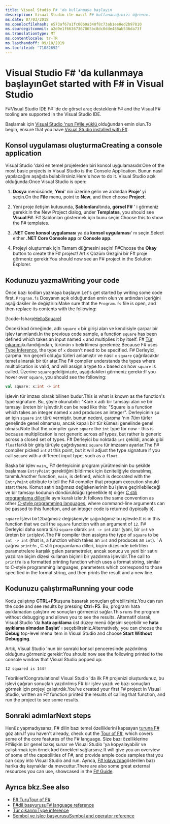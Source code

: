 ```yaml
---
title: Visual Studio F# 'da kullanmaya başlayın
description: Visual Studio ile nasıl F# kullanacağınızı öğrenin.
ms.date: 07/03/2018
ms.openlocfilehash: e573af67a1fc00b0a340f8c73ab1ee0ed2b97810
ms.sourcegitcommit: a2d0e1f66367367065bc8dc0dde488ab536da73f
ms.translationtype: MT
ms.contentlocale: tr-TR
ms.lasthandoff: 09/18/2019
ms.locfileid: "71082692"
---
```

# <a name="get-started-with-f-in-visual-studio"></a><span data-ttu-id="27452-103">Visual Studio F# 'da kullanmaya başlayın</span><span class="sxs-lookup"><span data-stu-id="27452-103">Get started with F# in Visual Studio</span></span>

<span data-ttu-id="27452-104">F#Visual Studio IDE F# 'de de görsel araç desteklenir.</span><span class="sxs-lookup"><span data-stu-id="27452-104">F# and the Visual F# tooling are supported in the Visual Studio IDE.</span></span>

<span data-ttu-id="27452-105">Başlamak için [Visual Studio 'nun F#ile yüklü ](install-fsharp.md#install-f-with-visual-studio)olduğundan emin olun.</span><span class="sxs-lookup"><span data-stu-id="27452-105">To begin, ensure that you have [Visual Studio installed with F#](install-fsharp.md#install-f-with-visual-studio).</span></span>

## <a name="creating-a-console-application"></a><span data-ttu-id="27452-106">Konsol uygulaması oluşturma</span><span class="sxs-lookup"><span data-stu-id="27452-106">Creating a console application</span></span>

<span data-ttu-id="27452-107">Visual Studio 'daki en temel projelerden biri konsol uygulamasıdır.</span><span class="sxs-lookup"><span data-stu-id="27452-107">One of the most basic projects in Visual Studio is the Console Application.</span></span>  <span data-ttu-id="27452-108">Bunun nasıl yapılacağını aşağıda bulabilirsiniz.</span><span class="sxs-lookup"><span data-stu-id="27452-108">Here's how to do it.</span></span>  <span data-ttu-id="27452-109">Visual Studio açık olduğunda:</span><span class="sxs-lookup"><span data-stu-id="27452-109">Once Visual Studio is open:</span></span>

1. <span data-ttu-id="27452-110">**Dosya** menüsünde, **Yeni**' nin üzerine gelin ve ardından **Proje**' yi seçin.</span><span class="sxs-lookup"><span data-stu-id="27452-110">On the **File** menu, point to **New**, and then choose **Project**.</span></span>

2. <span data-ttu-id="27452-111">Yeni proje iletişim kutusunda, **Şablonlar**altında, **görsel F#** ' i görmeniz gerekir.</span><span class="sxs-lookup"><span data-stu-id="27452-111">In the New Project dialog, under **Templates**, you should see **Visual F#**.</span></span>  <span data-ttu-id="27452-112">F# Şablonları göstermek için bunu seçin.</span><span class="sxs-lookup"><span data-stu-id="27452-112">Choose this to show the F# templates.</span></span>

3. <span data-ttu-id="27452-113">**.NET Core konsol uygulaması** ya da **konsol uygulaması**' nı seçin.</span><span class="sxs-lookup"><span data-stu-id="27452-113">Select either **.NET Core Console app** or **Console app**.</span></span>

4. <span data-ttu-id="27452-114">Projeyi oluşturmak için Tamam düğmesini seçin! F#</span><span class="sxs-lookup"><span data-stu-id="27452-114">Choose the **Okay** button to create the F# project!</span></span>  <span data-ttu-id="27452-115">Artık Çözüm Gezgini bir F# proje görmeniz gerekir.</span><span class="sxs-lookup"><span data-stu-id="27452-115">You should now see an F# project in the Solution Explorer.</span></span>

## <a name="writing-your-code"></a><span data-ttu-id="27452-116">Kodunuzu yazma</span><span class="sxs-lookup"><span data-stu-id="27452-116">Writing your code</span></span>

<span data-ttu-id="27452-117">Önce bazı kodları yazmaya başlayın.</span><span class="sxs-lookup"><span data-stu-id="27452-117">Let's get started by writing some code first.</span></span>  <span data-ttu-id="27452-118">`Program.fs` Dosyanın açık olduğundan emin olun ve ardından içeriğini aşağıdakiler ile değiştirin:</span><span class="sxs-lookup"><span data-stu-id="27452-118">Make sure that the `Program.fs` file is open, and then replace its contents with the following:</span></span>

[!code-fsharp[HelloSquare](~/samples/snippets/fsharp/getting-started/hello-square.fs)]

<span data-ttu-id="27452-119">Önceki kod örneğinde, adlı `square` `x` bir girişi alan ve kendisiyle çarpar bir işlev tanımlandı.</span><span class="sxs-lookup"><span data-stu-id="27452-119">In the previous code sample, a function `square` has been defined which takes an input named `x` and multiplies it by itself.</span></span>  <span data-ttu-id="27452-120">F# [Tür çıkarımı](../language-reference/type-inference.md)kullandığından, türünün `x` belirtilmesi gerekmez.</span><span class="sxs-lookup"><span data-stu-id="27452-120">Because F# uses [Type Inference](../language-reference/type-inference.md), the type of `x` doesn't need to be specified.</span></span>  <span data-ttu-id="27452-121">F# Derleyici, çarpma 'nın geçerli olduğu türleri anlamıştır ve nasıl `x` `square` çağrılacaktır temel alınarak bir tür atar.</span><span class="sxs-lookup"><span data-stu-id="27452-121">The F# compiler understands the types where multiplication is valid, and will assign a type to `x` based on how `square` is called.</span></span>  <span data-ttu-id="27452-122">Üzerine `square`geldiğinizde, aşağıdakileri görmeniz gerekir:</span><span class="sxs-lookup"><span data-stu-id="27452-122">If you hover over `square`, you should see the following:</span></span>

```fsharp
val square: x:int -> int
```

<span data-ttu-id="27452-123">İşlevin tür imzası olarak bilinen budur.</span><span class="sxs-lookup"><span data-stu-id="27452-123">This is what is known as the function's type signature.</span></span>  <span data-ttu-id="27452-124">Bu, şöyle okunabilir: "Kare x adlı bir tamsayı alan ve bir tamsayı üreten bir işlevdir.</span><span class="sxs-lookup"><span data-stu-id="27452-124">It can be read like this: "Square is a function which takes an integer named x and produces an integer".</span></span>  <span data-ttu-id="27452-125">Derleyicinin şu an için `square` `int` türü vermiştir. bunun nedeni, çarpma 'nın *Tüm* türler genelinde genel olmaması, ancak kapalı bir tür kümesi genelinde genel olması.</span><span class="sxs-lookup"><span data-stu-id="27452-125">Note that the compiler gave `square` the `int` type for now - this is because multiplication is not generic across *all* types, but rather is generic across a closed set of types.</span></span>  <span data-ttu-id="27452-126">F# Derleyici bu noktada `int` çekildi, ancak gibi `float`farklı bir giriş türüyle çağrdıysanız `square` tür imzasını ayarlar.</span><span class="sxs-lookup"><span data-stu-id="27452-126">The F# compiler picked `int` at this point, but it will adjust the type signature if you call `square` with a different input type, such as a `float`.</span></span>

<span data-ttu-id="27452-127">Başka bir işlev `main`,, F# derleyicinin program yürütmesinin bu şekilde başlaması `EntryPoint` gerektiğini bildirmek için özniteliğiyle donatılmış, tanımlı.</span><span class="sxs-lookup"><span data-stu-id="27452-127">Another function, `main`, is defined, which is decorated with the `EntryPoint` attribute to tell the F# compiler that program execution should start there.</span></span>  <span data-ttu-id="27452-128">Komut satırı bağımsız değişkenlerinin bu işleve geçirilebileceği ve bir tamsayı kodunun döndürüldüğü (genellikle `0`) diğer [C stili programlama dilleri](https://en.wikipedia.org/wiki/Entry_point#C_and_C.2B.2B)ile aynı kuralı izler.</span><span class="sxs-lookup"><span data-stu-id="27452-128">It follows the same convention as other [C-style programming languages](https://en.wikipedia.org/wiki/Entry_point#C_and_C.2B.2B), where command-line arguments can be passed to this function, and an integer code is returned (typically `0`).</span></span>

<span data-ttu-id="27452-129">`square` İşlevi bir`12`bağımsız değişkeniyle çağırdığımız bu işlevde.</span><span class="sxs-lookup"><span data-stu-id="27452-129">It is in this function that we call the `square` function with an argument of `12`.</span></span>  <span data-ttu-id="27452-130">F# Derleyici daha sonra türü `square` olarak `int -> int` atar (yani, bir `int` ve üreten bir `int`işlev).</span><span class="sxs-lookup"><span data-stu-id="27452-130">The F# compiler then assigns the type of `square` to be `int -> int` (that is, a function which takes an `int` and produces an `int`).</span></span>  <span data-ttu-id="27452-131">' A çağrısı `printfn` , C stili programlama dilleri, biçim dizesinde belirtilen parametrelere karşılık gelen parametreler, ancak sonucu ve yeni bir satırı yazdıran biçim dizesi kullanan biçimli bir yazdırma işlevidir.</span><span class="sxs-lookup"><span data-stu-id="27452-131">The call to `printfn` is a formatted printing function which uses a format string, similar to C-style programming languages, parameters which correspond to those specified in the format string, and then prints the result and a new line.</span></span>

## <a name="running-your-code"></a><span data-ttu-id="27452-132">Kodunuzu çalıştırma</span><span class="sxs-lookup"><span data-stu-id="27452-132">Running your code</span></span>

<span data-ttu-id="27452-133">Kodu çalıştırıp **CTRL**+**F5**tuşuna basarak sonuçları görebilirsiniz.</span><span class="sxs-lookup"><span data-stu-id="27452-133">You can run the code and see results by pressing **Ctrl**+**F5**.</span></span>  <span data-ttu-id="27452-134">Bu, programı hata ayıklamadan çalıştırır ve sonuçları görmenizi sağlar.</span><span class="sxs-lookup"><span data-stu-id="27452-134">This runs the program without debugging and allows you to see the results.</span></span>  <span data-ttu-id="27452-135">Alternatif olarak, Visual Studio 'da **hata ayıklama** üst düzey menü öğesini seçebilir ve **hata ayıklama olmadan Başlat**' ı seçebilirsiniz.</span><span class="sxs-lookup"><span data-stu-id="27452-135">Alternatively, you can choose the **Debug** top-level menu item in Visual Studio and choose **Start Without Debugging**.</span></span>

<span data-ttu-id="27452-136">Artık, Visual Studio 'nun bir sonraki konsol penceresinde yazdırılmış olduğunu görmeniz gerekir:</span><span class="sxs-lookup"><span data-stu-id="27452-136">You should now see the following printed to the console window that Visual Studio popped up:</span></span>

```console
12 squared is 144!
```

<span data-ttu-id="27452-137">Tebrikler!</span><span class="sxs-lookup"><span data-stu-id="27452-137">Congratulations!</span></span>  <span data-ttu-id="27452-138">Visual Studio 'da ilk F# projenizi oluşturdunuz, bu işlevi çağıran sonuçları yazdırılmış F# bir işlev yazdı ve bazı sonuçları görmek için projeyi çalıştırdık.</span><span class="sxs-lookup"><span data-stu-id="27452-138">You've created your first F# project in Visual Studio, written an F# function printed the results of calling that function, and run the project to see some results.</span></span>

## <a name="next-steps"></a><span data-ttu-id="27452-139">Sonraki adımlar</span><span class="sxs-lookup"><span data-stu-id="27452-139">Next steps</span></span>

<span data-ttu-id="27452-140">Henüz yapmadıysanız, F# dilin bazı temel özelliklerini kapsayan [turuna F# ](../tour.md)göz atın.</span><span class="sxs-lookup"><span data-stu-id="27452-140">If you haven't already, check out the [Tour of F#](../tour.md), which covers some of the core features of the F# language.</span></span>  <span data-ttu-id="27452-141">Size bazı özelliklerine F#ilişkin bir genel bakış sunar ve Visual Studio 'ya kopyalayabilir ve çalıştırmak için örnek kod örnekleri sağlarsınız.</span><span class="sxs-lookup"><span data-stu-id="27452-141">It will give you an overview of some of the capabilities of F#, and provide ample code samples that you can copy into Visual Studio and run.</span></span>  <span data-ttu-id="27452-142">Ayrıca, [ F# kılavuzda](../index.md)gösterilen bazı harika dış kaynaklar da mevcuttur.</span><span class="sxs-lookup"><span data-stu-id="27452-142">There are also some great external resources you can use, showcased in the [F# Guide](../index.md).</span></span>

## <a name="see-also"></a><span data-ttu-id="27452-143">Ayrıca bkz.</span><span class="sxs-lookup"><span data-stu-id="27452-143">See also</span></span>

- [<span data-ttu-id="27452-144">F# Turu</span><span class="sxs-lookup"><span data-stu-id="27452-144">Tour of F#</span></span>](../tour.md)
- [<span data-ttu-id="27452-145">F#dil başvurusu</span><span class="sxs-lookup"><span data-stu-id="27452-145">F# language reference</span></span>](../language-reference/index.md)
- [<span data-ttu-id="27452-146">Tür çıkarımı</span><span class="sxs-lookup"><span data-stu-id="27452-146">Type inference</span></span>](../language-reference/type-inference.md)
- [<span data-ttu-id="27452-147">Sembol ve işleç başvurusu</span><span class="sxs-lookup"><span data-stu-id="27452-147">Symbol and operator reference</span></span>](../language-reference/symbol-and-operator-reference/index.md)
